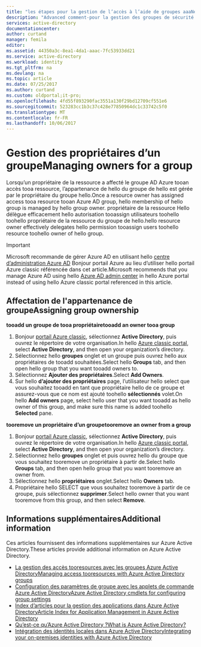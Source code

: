 ```yaml
---
title: "les étapes pour la gestion de l’accès à l’aide de groupes aaaNext | Documents Microsoft"
description: "Advanced comment-pour la gestion des groupes de sécurité et comment toouse ces ressources de groupes toomanage accès tooa."
services: active-directory
documentationcenter: 
author: curtand
manager: femila
editor: 
ms.assetid: 44350a3c-8ea1-4da1-aaac-7fc53933dd21
ms.service: active-directory
ms.workload: identity
ms.tgt_pltfrm: na
ms.devlang: na
ms.topic: article
ms.date: 07/25/2017
ms.author: curtand
ms.custom: oldportal;it-pro;
ms.openlocfilehash: 4fd55f893290fac3551a130f29bd12709cf551e6
ms.sourcegitcommit: 523283cc1b3c37c428e77850964dc1c33742c5f0
ms.translationtype: MT
ms.contentlocale: fr-FR
ms.lasthandoff: 10/06/2017
---
```

# <a name="managing-owners-for-a-group"></a><span data-ttu-id="31329-103">Gestion des propriétaires d’un groupe</span><span class="sxs-lookup"><span data-stu-id="31329-103">Managing owners for a group</span></span>
<span data-ttu-id="31329-104">Lorsqu’un propriétaire de la ressource a affecté le groupe AD Azure tooan accès tooa ressource, l’appartenance de hello du groupe de hello est gérée par le propriétaire du groupe hello.</span><span class="sxs-lookup"><span data-stu-id="31329-104">Once a resource owner has assigned access tooa resource tooan Azure AD group, hello membership of hello group is managed by hello group owner.</span></span> <span data-ttu-id="31329-105">propriétaire de la ressource Hello délègue efficacement hello autorisation tooassign utilisateurs toohello toohello propriétaire de la ressource du groupe de hello.</span><span class="sxs-lookup"><span data-stu-id="31329-105">hello resource owner effectively delegates hello permission tooassign users toohello resource toohello owner of hello group.</span></span>

> [!IMPORTANT]
> <span data-ttu-id="31329-106">Microsoft recommande de gérer Azure AD en utilisant hello [centre d’administration Azure AD](https://aad.portal.azure.com) Bonjour portail Azure au lieu d’utiliser hello portail Azure classic référencée dans cet article.</span><span class="sxs-lookup"><span data-stu-id="31329-106">Microsoft recommends that you manage Azure AD using hello [Azure AD admin center](https://aad.portal.azure.com) in hello Azure portal instead of using hello Azure classic portal referenced in this article.</span></span> 

## <a name="assigning-group-ownership"></a><span data-ttu-id="31329-107">Affectation de l'appartenance de groupe</span><span class="sxs-lookup"><span data-stu-id="31329-107">Assigning group ownership</span></span>
<span data-ttu-id="31329-108">**tooadd un groupe de tooa propriétaire**</span><span class="sxs-lookup"><span data-stu-id="31329-108">**tooadd an owner tooa group**</span></span>

1. <span data-ttu-id="31329-109">Bonjour [portail Azure classic](https://manage.windowsazure.com), sélectionnez **Active Directory**, puis ouvrez le répertoire de votre organisation.</span><span class="sxs-lookup"><span data-stu-id="31329-109">In hello [Azure classic portal](https://manage.windowsazure.com), select **Active Directory**, and then open your organization’s directory.</span></span>
2. <span data-ttu-id="31329-110">Sélectionnez hello **groupes** onglet et un groupe puis ouvrez hello aux propriétaires de tooadd souhaitées.</span><span class="sxs-lookup"><span data-stu-id="31329-110">Select hello **Groups** tab, and then open hello group that you want tooadd owners to.</span></span>
3. <span data-ttu-id="31329-111">Sélectionnez **Ajouter des propriétaires**.</span><span class="sxs-lookup"><span data-stu-id="31329-111">Select **Add Owners**.</span></span>
4. <span data-ttu-id="31329-112">Sur hello **d’ajouter des propriétaires** page, l’utilisateur hello select que vous souhaitez tooadd en tant que propriétaire hello de ce groupe et assurez-vous que ce nom est ajouté toohello **sélectionnés** volet.</span><span class="sxs-lookup"><span data-stu-id="31329-112">On hello **Add owners** page, select hello user that you want tooadd as hello owner of this group, and make sure this name is added toohello **Selected** pane.</span></span>

<span data-ttu-id="31329-113">**tooremove un propriétaire d’un groupe**</span><span class="sxs-lookup"><span data-stu-id="31329-113">**tooremove an owner from a group**</span></span>

1. <span data-ttu-id="31329-114">Bonjour [portail Azure classic](https://manage.windowsazure.com), sélectionnez **Active Directory**, puis ouvrez le répertoire de votre organisation.</span><span class="sxs-lookup"><span data-stu-id="31329-114">In hello [Azure classic portal](https://manage.windowsazure.com), select **Active Directory**, and then open your organization’s directory.</span></span>
2. <span data-ttu-id="31329-115">Sélectionnez hello **groupes** onglet et puis ouvrez hello du groupe que vous souhaitez tooremove un propriétaire à partir de.</span><span class="sxs-lookup"><span data-stu-id="31329-115">Select hello **Groups** tab, and then open hello group that you want tooremove an owner from.</span></span>
3. <span data-ttu-id="31329-116">Sélectionnez hello **propriétaires** onglet.</span><span class="sxs-lookup"><span data-stu-id="31329-116">Select hello **Owners** tab.</span></span>
4. <span data-ttu-id="31329-117">Propriétaire hello SELECT que vous souhaitez tooremove à partir de ce groupe, puis sélectionnez **supprimer**.</span><span class="sxs-lookup"><span data-stu-id="31329-117">Select hello owner that you want tooremove from this group, and then select **Remove**.</span></span>

## <a name="additional-information"></a><span data-ttu-id="31329-118">Informations supplémentaires</span><span class="sxs-lookup"><span data-stu-id="31329-118">Additional information</span></span>
<span data-ttu-id="31329-119">Ces articles fournissent des informations supplémentaires sur Azure Active Directory.</span><span class="sxs-lookup"><span data-stu-id="31329-119">These articles provide additional information on Azure Active Directory.</span></span>

* [<span data-ttu-id="31329-120">La gestion des accès tooresources avec les groupes Azure Active Directory</span><span class="sxs-lookup"><span data-stu-id="31329-120">Managing access tooresources with Azure Active Directory groups</span></span>](active-directory-manage-groups.md)
* [<span data-ttu-id="31329-121">Configuration des paramètres de groupe avec les applets de commande Azure Active Directory</span><span class="sxs-lookup"><span data-stu-id="31329-121">Azure Active Directory cmdlets for configuring group settings</span></span>](active-directory-accessmanagement-groups-settings-cmdlets.md)
* [<span data-ttu-id="31329-122">Index d’articles pour la gestion des applications dans Azure Active Directory</span><span class="sxs-lookup"><span data-stu-id="31329-122">Article Index for Application Management in Azure Active Directory</span></span>](active-directory-apps-index.md)
* [<span data-ttu-id="31329-123">Qu’est-ce qu’Azure Active Directory ?</span><span class="sxs-lookup"><span data-stu-id="31329-123">What is Azure Active Directory?</span></span>](active-directory-whatis.md)
* [<span data-ttu-id="31329-124">Intégration des identités locales dans Azure Active Directory</span><span class="sxs-lookup"><span data-stu-id="31329-124">Integrating your on-premises identities with Azure Active Directory</span></span>](active-directory-aadconnect.md)
